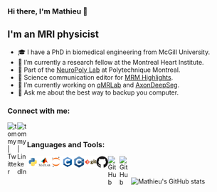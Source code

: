 ### Hi there, I'm Mathieu 👋

## I'm an MRI physicist
- 🎓 I have a PhD in biomedical engineering from McGill University.
- 💼 I’m currently a research fellow at the Montreal Heart Institute.
- 🧠 Part of the [NeuroPoly Lab](https://neuro.polymtl.ca) at Polytechnique Montreal.
- 📘 Science communication editor for [MRM Highlights](https://blog.ismrm.org/category/highlights/).
- 🔭 I’m currently working on [qMRLab](https://github.com/qmrlab/qmrlab) and [AxonDeepSeg](https://github.com/axondeepseg/axondeepseg).
- 💬 Ask me about the best way to backup you computer.

### Connect with me:

[<img align="left" alt="tommy | Twitter" width="22px" src="https://cdn.jsdelivr.net/npm/simple-icons@v3/icons/twitter.svg" />][twitter]
[<img align="left" alt="tommy | LinkedIn" width="22px" src="https://cdn.jsdelivr.net/npm/simple-icons@v3/icons/linkedin.svg" />][linkedin]

<br />

### Languages and Tools:

<img align="left" alt="Python" width="26px" src="https://raw.githubusercontent.com/github/explore/80688e429a7d4ef2fca1e82350fe8e3517d3494d/topics/python/python.png" />
<img align="left" alt="Matlab" width="26px" src="https://raw.githubusercontent.com/github/explore/80688e429a7d4ef2fca1e82350fe8e3517d3494d/topics/matlab/matlab.png" />
<img align="left" alt="Jupyter" width="26px" src="https://raw.githubusercontent.com/github/explore/80688e429a7d4ef2fca1e82350fe8e3517d3494d/topics/jupyter-notebook/jupyter-notebook.png" />
<img align="left" alt="C" width="26px" src="https://raw.githubusercontent.com/github/explore/80688e429a7d4ef2fca1e82350fe8e3517d3494d/topics/c/c.png" />
<img align="left" alt="C++" width="26px" src="https://raw.githubusercontent.com/github/explore/80688e429a7d4ef2fca1e82350fe8e3517d3494d/topics/cpp/cpp.png" />
<img align="left" alt="Git" width="26px" src="https://raw.githubusercontent.com/github/explore/80688e429a7d4ef2fca1e82350fe8e3517d3494d/topics/git/git.png" />
<img align="left" alt="GitHub" width="26px" src="https://raw.githubusercontent.com/github/explore/78df643247d429f6cc873026c0622819ad797942/topics/github/github.png" />
<img align="left" alt="GitHub" width="26px" src="https://user-images.githubusercontent.com/1421029/157916108-cabd0127-97d5-42bd-8c8e-d9da1363950c.png" />
<img align="left" alt="GitHub" width="26px" src="https://user-images.githubusercontent.com/1421029/157916218-2a05b1e5-c15d-4321-8d1f-7fe3bfcfbf4c.png" />

<br />
<br />

![Mathieu's GitHub stats](https://github-readme-stats.vercel.app/api?username=mathieuboudreau&count_private=true&show_icons=true&hide_border=true)

[twitter]: https://twitter.com/_mattboud
[linkedin]: https://www.linkedin.com/in/mathieujboudreau
